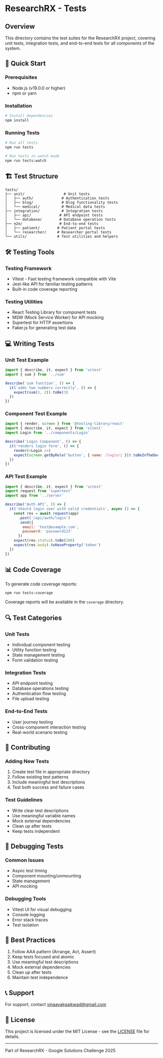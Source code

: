 # ResearchRX - Tests

## Overview
This directory contains the test suites for the ResearchRX project, covering unit tests, integration tests, and end-to-end tests for all components of the system.

## 🚀 Quick Start

### Prerequisites
- Node.js (v19.0.0 or higher)
- npm or yarn

### Installation
```bash
# Install dependencies
npm install
```

### Running Tests
```bash
# Run all tests
npm run tests

# Run tests in watch mode
npm run tests:watch
```

## 🏗️ Test Structure

```
tests/
├── unit/                  # Unit tests
│   ├── auth/             # Authentication tests
│   ├── blog/             # Blog functionality tests
│   └── medical/          # Medical data tests
├── integration/          # Integration tests
│   ├── api/             # API endpoint tests
│   └── database/        # Database operation tests
├── e2e/                 # End-to-end tests
│   ├── patient/        # Patient portal tests
│   └── researcher/     # Researcher portal tests
└── utils/              # Test utilities and helpers
```

## 🛠️ Testing Tools

### Testing Framework
- Vitest - Fast testing framework compatible with Vite
- Jest-like API for familiar testing patterns
- Built-in code coverage reporting

### Testing Utilities
- React Testing Library for component tests
- MSW (Mock Service Worker) for API mocking
- Supertest for HTTP assertions
- Faker.js for generating test data

## 💻 Writing Tests

### Unit Test Example
```javascript
import { describe, it, expect } from 'vitest'
import { sum } from '../sum'

describe('sum function', () => {
  it('adds two numbers correctly', () => {
    expect(sum(1, 2)).toBe(3)
  })
})
```

### Component Test Example
```javascript
import { render, screen } from '@testing-library/react'
import { describe, it, expect } from 'vitest'
import Login from '../components/Login'

describe('Login Component', () => {
  it('renders login form', () => {
    render(<Login />)
    expect(screen.getByRole('button', { name: /login/i })).toBeInTheDocument()
  })
})
```

### API Test Example
```javascript
import { describe, it, expect } from 'vitest'
import request from 'supertest'
import app from '../server'

describe('Auth API', () => {
  it('should login user with valid credentials', async () => {
    const res = await request(app)
      .post('/api/auth/login')
      .send({
        email: 'test@example.com',
        password: 'password123'
      })
    expect(res.status).toBe(200)
    expect(res.body).toHaveProperty('token')
  })
})
```

## 📊 Code Coverage

To generate code coverage reports:
```bash
npm run tests:coverage
```

Coverage reports will be available in the `coverage` directory.

## 🔍 Test Categories

### Unit Tests
- Individual component testing
- Utility function testing
- State management testing
- Form validation testing

### Integration Tests
- API endpoint testing
- Database operations testing
- Authentication flow testing
- File upload testing

### End-to-End Tests
- User journey testing
- Cross-component interaction testing
- Real-world scenario testing

## 🤝 Contributing

### Adding New Tests
1. Create test file in appropriate directory
2. Follow existing test patterns
3. Include meaningful test descriptions
4. Test both success and failure cases

### Test Guidelines
- Write clear test descriptions
- Use meaningful variable names
- Mock external dependencies
- Clean up after tests
- Keep tests independent

## 🐛 Debugging Tests

### Common Issues
- Async test timing
- Component mounting/unmounting
- State management
- API mocking

### Debugging Tools
- Vitest UI for visual debugging
- Console logging
- Error stack traces
- Test isolation

## 📝 Best Practices

1. Follow AAA pattern (Arrange, Act, Assert)
2. Keep tests focused and atomic
3. Use meaningful test descriptions
4. Mock external dependencies
5. Clean up after tests
6. Maintain test independence

## 📞 Support
For support, contact vinaayakgaikwad@gmail.com

## 📄 License
This project is licensed under the MIT License - see the [LICENSE](../LICENSE) file for details.

---
Part of ResearchRX - Google Solutions Challenge 2025
